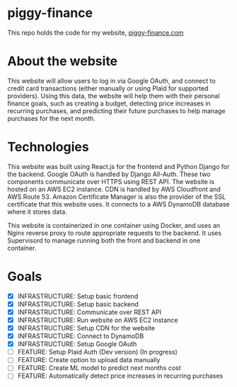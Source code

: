 # piggy-finance
This repo holds the code for my website, [piggy-finance.com](https://www.piggy-finance.com)

# About the website

This website will allow users to log in via Google OAuth, and connect to credit card transactions (either manually or using Plaid for supported providers). Using this data, the website will help them with their personal finance goals, such as creating a budget, detecting price increases in recurring purchases, and predicting their future purchases to help manage purchases for the next month.

# Technologies

This website was built using React.js for the frontend and Python Django for the backend. Google OAuth is handled by Django All-Auth. These two components communicate over HTTPS using REST API. The website is hosted on an AWS EC2 instance. CDN is handled by AWS Cloudfront and AWS Route 53. Amazon Certificate Manager is also the provider of the SSL certificate that this website uses. It connects to a AWS DynamoDB database where it stores data.

This website is containerized in one container using Docker, and uses an Nginx reverse proxy to route appropriate requests to the backend. It uses Supervisord to manage running both the front and backend in one container.

# Goals

- [X] INFRASTRUCTURE: Setup basic frontend
- [X] INFRASTRUCTURE: Setup basic backend
- [X] INFRASTRUCTURE: Communicate over REST API
- [X] INFRASTRUCTURE: Run website on AWS EC2 instance
- [X] INFRASTRUCTURE: Setup CDN for the website
- [X] INFRASTRUCTURE: Connect to DynamoDB
- [X] INFRASTRUCTURE: Setup Google OAuth
- [ ] FEATURE: Setup Plaid Auth (Dev version) (In progress)
- [ ] FEATURE: Create option to upload data manually 
- [ ] FEATURE: Create ML model to predict next months cost
- [ ] FEATURE: Automatically detect price increases in recurring purchases
